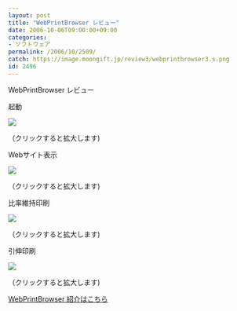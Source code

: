```yaml
---
layout: post
title: "WebPrintBrowser レビュー"
date: 2006-10-06T09:00:00+09:00
categories:
- ソフトウェア
permalink: /2006/10/2509/
catch: https://image.moongift.jp/review3/webprintbrowser3.s.png
id: 2496
---
```

WebPrintBrowser レビュー  
<!--more-->

起動

  

[![](https://image.moongift.jp/review3/webprintbrowser1.s.png)](https://image.moongift.jp/review3/webprintbrowser1.png)  
  
（クリックすると拡大します)

  

Webサイト表示

  

[![](https://image.moongift.jp/review3/webprintbrowser2.s.png)](https://image.moongift.jp/review3/webprintbrowser2.png)  
  
（クリックすると拡大します)

  

比率維持印刷

  

[![](https://image.moongift.jp/review3/webprintbrowser3.s.png)](https://image.moongift.jp/review3/webprintbrowser3.png)  
  
（クリックすると拡大します)

  

引伸印刷

  

[![](https://image.moongift.jp/review3/webprintbrowser4.s.png)](https://image.moongift.jp/review3/webprintbrowser4.png)  
  
（クリックすると拡大します)

  

[WebPrintBrowser 紹介はこちら](http://fw.moongift.jp/intro/i-2508.html)


